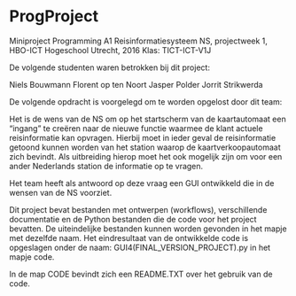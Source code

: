 # ProgProject
Miniproject Programming A1 Reisinformatiesysteem NS, projectweek 1, HBO-ICT Hogeschool Utrecht, 2016
Klas: TICT-ICT-V1J

De volgende studenten waren betrokken bij dit project:

Niels Bouwmann
Florent op ten Noort
Jasper Polder
Jorrit Strikwerda

De volgende opdracht is voorgelegd om te worden opgelost door dit team:

Het is de wens van de NS om op het startscherm van de kaartautomaat een “ingang” te creëren naar de nieuwe functie
waarmee de klant actuele reisinformatie kan opvragen. 
Hierbij moet in ieder geval de reisinformatie getoond kunnen worden van het station waarop de kaartverkoopautomaat zich bevindt. 
Als uitbreiding hierop moet het ook mogelijk zijn om voor een ander Nederlands station de informatie op te vragen.

Het team heeft als antwoord op deze vraag een GUI ontwikkeld die in de wensen van de NS voorziet.

Dit project bevat bestanden met ontwerpen (workflows), verschillende documentatie en de Python bestanden die de code voor het project bevatten.
De uiteindelijke bestanden kunnen worden gevonden in het mapje met dezelfde naam.
Het eindresultaat van de ontwikkelde code is opgeslagen onder de naam: GUI4(FINAL_VERSION_PROJECT).py in het mapje code.

In de map CODE bevindt zich een README.TXT over het gebruik van de code.
